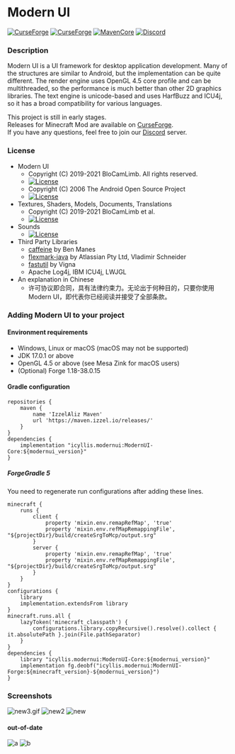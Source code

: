 # Modern UI
[![CurseForge](http://cf.way2muchnoise.eu/full_352491_downloads.svg)](https://www.curseforge.com/minecraft/mc-mods/modern-ui)
[![CurseForge](http://cf.way2muchnoise.eu/versions/For%20Minecraft_352491_all.svg)](https://www.curseforge.com/minecraft/mc-mods/modern-ui)
[![MavenCore](https://img.shields.io/badge/dynamic/xml?color=orange&label=Core%20Version&query=%2Fmetadata%2Fversioning%2Flatest&url=https%3A%2F%2Fmaven.izzel.io%2Freleases%2Ficyllis%2Fmodernui%2FModernUI-Core%2Fmaven-metadata.xml)]()
[![Discord](https://img.shields.io/discord/696234198767501363?color=green&label=Discord&style=flat)](https://discord.gg/kmyGKt2)
### Description
Modern UI is a UI framework for desktop application development.
Many of the structures are similar to Android, but the implementation can be quite different.
The render engine uses OpenGL 4.5 core profile and can be multithreaded, so the performance is much better than other 2D graphics libraries.
The text engine is unicode-based and uses HarfBuzz and ICU4j, so it has a broad compatibility for various languages.

This project is still in early stages.  
Releases for Minecraft Mod are available on [CurseForge](https://www.curseforge.com/minecraft/mc-mods/modern-ui).  
If you have any questions, feel free to join our [Discord](https://discord.gg/kmyGKt2) server.
### License
* Modern UI
  - Copyright (C) 2019-2021 BloCamLimb. All rights reserved.
  - [![License](https://img.shields.io/badge/License-LGPL--3.0--or--later-blue.svg?style=flat-square)](https://www.gnu.org/licenses/lgpl-3.0.en.html)
  - Copyright (C) 2006 The Android Open Source Project
  - [![License](https://img.shields.io/badge/License-Apache%202.0-orange.svg?style=flat-square)](https://opensource.org/licenses/Apache-2.0)
* Textures, Shaders, Models, Documents, Translations
  - Copyright (C) 2019-2021 BloCamLimb et al.
  - [![License](https://img.shields.io/badge/License-CC%20BY--NC--SA%204.0-yellow.svg?style=flat-square)](https://creativecommons.org/licenses/by-nc-sa/4.0/)
* Sounds
  - [![License](https://img.shields.io/badge/License-No%20Restriction-green.svg?style=flat-square)](https://creativecommons.org/publicdomain/zero/1.0/)
* Third Party Libraries
  - [caffeine](https://github.com/ben-manes/caffeine) by Ben Manes
  - [flexmark-java](https://github.com/vsch/flexmark-java) by Atlassian Pty Ltd, Vladimir Schneider
  - [fastutil](https://github.com/vigna/fastutil) by Vigna
  - Apache Log4j, IBM ICU4j, LWJGL
* An explanation in Chinese
  - 许可协议即合同，具有法律约束力。无论出于何种目的，只要你使用 Modern UI，即代表你已经阅读并接受了全部条款。
### Adding Modern UI to your project
#### Environment requirements
- Windows, Linux or macOS (macOS may not be supported)
- JDK 17.0.1 or above
- OpenGL 4.5 or above (see Mesa Zink for macOS users)
- (Optional) Forge 1.18-38.0.15
#### Gradle configuration
```
repositories {
    maven {
        name 'IzzelAliz Maven'
        url 'https://maven.izzel.io/releases/'
    }
}
dependencies {
    implementation "icyllis.modernui:ModernUI-Core:${modernui_version}"
}
```
##### ForgeGradle 5
You need to regenerate run configurations after adding these lines.
```
minecraft {
    runs {
        client {
            property 'mixin.env.remapRefMap', 'true'
            property 'mixin.env.refMapRemappingFile', "${projectDir}/build/createSrgToMcp/output.srg"
        }
        server {
            property 'mixin.env.remapRefMap', 'true'
            property 'mixin.env.refMapRemappingFile', "${projectDir}/build/createSrgToMcp/output.srg"
        }
    }
}
configurations {
    library
    implementation.extendsFrom library
}
minecraft.runs.all {
    lazyToken('minecraft_classpath') {
        configurations.library.copyRecursive().resolve().collect { it.absolutePath }.join(File.pathSeparator)
    }
}
dependencies {
    library "icyllis.modernui:ModernUI-Core:${modernui_version}"
    implementation fg.deobf("icyllis.modernui:ModernUI-Forge:${minecraft_version}-${modernui_version}")
}
```
### Screenshots
![new3.gif](https://i.loli.net/2021/09/27/yNsL98XtpKP7UVA.gif)
![new2](https://i.loli.net/2021/09/24/TJjyzd6oOf5pPcq.png)
![new](https://i.loli.net/2021/03/24/nMZhJaiz7qDp2xF.png)
#### out-of-date
![a](https://i.loli.net/2020/05/15/fYAow29d4JtqaGu.png)
![b](https://i.loli.net/2020/04/10/LDBFc1qo5wtnS8u.png)
